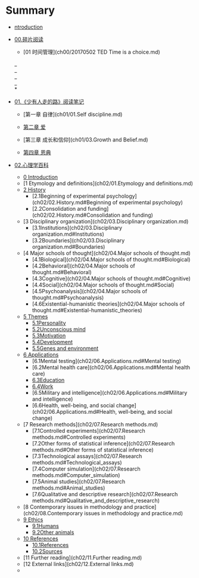 # Summary

* [ntroduction](README.md)

* [00.碎片阅读](ch00/README.md)

  * [01 时间管理](ch00/20170502 TED Time is a choice.md)

  _  
  _  
  _  
  _  
  \*

* [01.《少有人走的路》阅读笔记](ch01/README.md)

  * [第一章  自律](ch01/01.Self discipline.md)

  * [第二章  爱](ch01/02.Love.md)

  * [第三章  成长和信仰](ch01/03.Growth and Belief.md)

  * [第四章  恩典](ch01/04.Grace.md)

* [02.心理学百科](ch02/README.MD)

  * [0 Introduction](ch02/00.Introduction.md)
  * [1 Etymology and definitions](ch02/01.Etymology and definitions.md)
  * [2 History](ch02/02.History.md)
    * [2.1Beginning of experimental psychology](ch02/02.History.md#Beginning of experimental psychology)
    * [2.2Consolidation and funding](ch02/02.History.md#Consolidation and funding)
  * [3 Disciplinary organization](ch02/03.Disciplinary organization.md)
    * [3.1Institutions](ch02/03.Disciplinary organization.md#Institutions)
    * [3.2Boundaries](ch02/03.Disciplinary organization.md#Boundaries)
  * [4 Major schools of thought](ch02/04.Major schools of thought.md)
    * [4.1Biological](ch02/04.Major schools of thought.md#Biological)
    * [4.2Behavioral](ch02/04.Major schools of thought.md#Behavioral)
    * [4.3Cognitive](ch02/04.Major schools of thought.md#Cognitive)
    * [4.4Social](ch02/04.Major schools of thought.md#Social)
    * [4.5Psychoanalysis](ch02/04.Major schools of thought.md#Psychoanalysis)
    * [4.6Existential-humanistic theories](ch02/04.Major schools of thought.md#Existential-humanistic_theories)
  * [5 Themes](ch02/05.Themes.md)
    * [5.1Personality](ch02/05.Themes.md#Personality)
    * [5.2Unconscious mind](ch02/05.Themes.md#Unconscious_mind)
    * [5.3Motivation](ch02/05.Themes.md#Motivation)
    * [5.4Development](ch02/05.Themes.md#Development)
    * [5.5Genes and environment](ch02/05.Themes.md#Genes_and_environment)
  * [6 Applications](ch02/06.Applications.md)
    * [6.1Mental testing](ch02/06.Applications.md#Mental testing)
    * [6.2Mental health care](ch02/06.Applications.md#Mental health care)
    * [6.3Education](ch02/06.Applications.md#Education)
    * [6.4Work](ch02/06.Applications.md#Work)
    * [6.5Military and intelligence](ch02/06.Applications.md#Military and intelligence)
    * [6.6Health, well-being, and social change](ch02/06.Applications.md#Health, well-being, and social change)
  * [7 Research methods](ch02/07.Research methods.md)
    * [7.1Controlled experiments](ch02/07.Research methods.md#Controlled experiments)
    * [7.2Other forms of statistical inference](ch02/07.Research methods.md#Other forms of statistical inference)
    * [7.3Technological assays](ch02/07.Research methods.md#Technological_assays)
    * [7.4Computer simulation](ch02/07.Research methods.md#Computer_simulation)
    * [7.5Animal studies](ch02/07.Research methods.md#Animal_studies)
    * [7.6Qualitative and descriptive research](ch02/07.Research methods.md#Qualitative_and_descriptive_research)
  * [8 Contemporary issues in methodology and practice](ch02/08.Contemporary issues in methodology and practice.md)
  * [9 Ethics](ch02/09.Ethics.md)
    * [9.1Humans](ch02/09.Ethics.md#Humans)
    * [9.2Other animals](ch02/09.Ethics.md#Other_animals)
  * [10 References](ch02/10.References.md)
    * [10.1References](ch02/10.References.md#References)
    * [10.2Sources](ch02/10.References.md#Sources)
  * [11 Further reading](ch02/11.Further reading.md)
  * [12 External links](ch02/12.External links.md)
  * 



